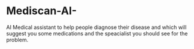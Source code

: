 # Mediscan-AI-
AI Medical assistant to help people diagnose their disease and which will suggest you some medications and the speacialist you should see for the problem.
